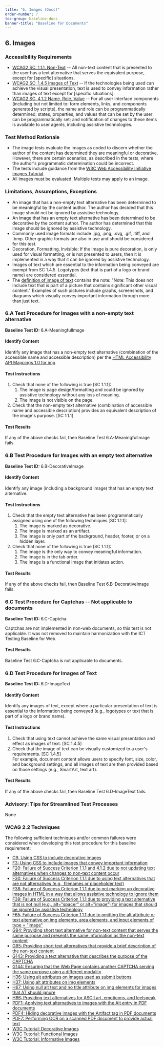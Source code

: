 ```yaml
---
title: "6. Images (Docs)"
order-number: 7
toc-group: baseline-docs
banner-title: "Baseline for Documents"
---
```


## 6. Images

### Accessibility Requirements

-   [WCAG2 SC: 1.1.1. Non-Text](https://www.w3.org/WAI/WCAG22/Understanding/non-text-content) -- All non-text content that is presented to the user has a text alternative that serves the equivalent purpose, except for \[specific\] situations.
-   [WCAG2 SC: 1.4.5 Images of Text](https://www.w3.org/WAI/WCAG22/Understanding/images-of-text) -- If the technologies being used can achieve the visual presentation, text is used to convey information rather than images of text except for \[specific situations\].
-   [WCAG2 SC: 4.1.2 Name, Role, Value](https://www.w3.org/WAI/WCAG22/Understanding/name-role-value) -- For all user interface components (including but not limited to: form elements, links, and components generated by scripts), the name and role can be programmatically determined; states, properties, and values that can be set by the user can be programmatically set; and notification of changes to these items is available to user agents, including assistive technologies.

### Test Method Rationale

-   The image tests evaluate the images as coded to discern whether the author of the content has determined they are meaningful or decorative. However, there are certain scenarios, as described in the tests, where the author's programmatic determination could be incorrect.
-   The tests include guidance from the [W3C Web Accessibility Initiative Images Tutorial](https://www.w3.org/WAI/tutorials/images/).
-   All images must be evaluated. Multiple tests may apply to an image.

### Limitations, Assumptions, Exceptions

-   An image that has a non-empty text alternative has been determined to be meaningful by the content author. The author has decided that this image should not be ignored by assistive technology.
-   An image that has an empty text alternative has been determined to be decorative by the content author. The author has determined that this image should be ignored by assistive technology.
-   Commonly used image formats include .jpg, .png, .svg, .gif, .tiff, and .bmp. Other graphic formats are also in use and should be considered for this test.
-   Decoration, Formatting, Invisible: If the image is pure decoration, is only used for visual formatting, or is not presented to users, then it is implemented in a way that it can be ignored by assistive technology.
-   Images of text which are essential to the information being conveyed are exempt from SC 1.4.5. Logotypes (text that is part of a logo or brand name) are considered essential.
-   The [definition of image of text](https://www.w3.org/TR/WCAG22/#dfn-images-of-text) contains the note: "Note: This does not include text that is part of a picture that contains significant other visual content." Examples of such pictures include graphs, screenshots, and diagrams which visually convey important information through more than just text.

### 6.A Test Procedure for Images with a non-empty text alternative

**Baseline Test ID:** 6.A-MeaningfulImage

#### Identify Content

<p id="d6aIC">Identify any image that has a non-empty text alternative (combination of the accessible name and accessible description) per the <a href="https://www.w3.org/TR/html-aam-1.0/#img-element-accessible-name-computation">HTML Accessibility API Mappings 1.0 for img</a>.</p>

#### Test Instructions

<ol id="d6aTI">
    <li id="d6aTI-1">Check that none of the following is true [SC 1.1.1]:
        <ol>
            <li id="d6aTI-1a">The image is page design/formatting and could be ignored by assistive technology without any loss of meaning.</li>
            <li id="d6aTI-1b">The image is not visible on the page.</li>
        </ol>
    </li>
    <li id="d6aTI-2">Check that the non-empty text alternative (combination of accessible name and accessible description) provides an equivalent description of the image's purpose. [SC 1.1.1]</li>
</ol>

#### Test Results

<p id="d6aTR">If any of the above checks fail, then Baseline Test 6.A-MeaningfulImage fails.</p>

### 6.B Test Procedure for Images with an empty text alternative

**Baseline Test ID:** 6.B-DecorativeImage

#### Identify Content

<p id="d6bIC">Identify any image (including a background image) that has an empty text alternative.</p>

#### Test Instructions

<ol id="d6bTI">
    <li id="d6bTI-1">Check that the empty text alternative has been programmatically assigned using one of the following techniques [SC 1.1.1]:
        <ol>
            <li id="d6bTI-1a">The image is marked as decorative.</li>
            <li id="d6bTI-1b">The image is marked as an artifact.</li>
            <li id="d6bTI-1c">The image is only part of the background, header, footer, or on a hidden layer.</li>
        </ol>
    </li>
    <li id="d6bTI-2">Check that none of the following is true [SC 1.1.1]:
        <ol>
            <li id="d6bTI-2a">The image is the only way to convey meaningful information.</li>
            <li id="d6bTI-2b">The image is in the tab order.</li>
            <li id="d6bTI-2c">The image is a functional image that initiates action.</li>
        </ol>
    </li>
</ol>


#### Test Results

<p id="d6bTR">If any of the above checks fail, then Baseline Test 6.B-DecorativeImage fails.</p>

### 6.C Test Procedure for Captchas -- Not applicable to documents

**Baseline Test ID:** 6.C-Captcha

<p>Captchas are not implemented in non-web documents, so this test is not applicable. It was not removed to maintain harmonization with the ICT Testing Baseline for Web.</p>

#### Test Results

<p>Baseline Test 6.C-Captcha is not applicable to documents.</p>

### 6.D Test Procedure for Images of Text

**Baseline Test ID:** 6.D-ImageText

#### Identify Content

<p id="d6dIC">Identify any images of text, except where a particular presentation of text is essential to the information being conveyed (e.g., logotypes or text that is part of a logo or brand name).</p>

#### Test Instructions

<ol id="d6dTI">
    <li id="d6dTI-1">Check that using text cannot achieve the same visual presentation and effect as images of text. [SC 1.4.5]</li>
    <li id="d6dTI-2">Check that the image of text can be visually customized to a user's requirements. [SC 1.4.5]
        <br>For example, document content allows users to specify font, size, color, and background settings, and all images of text are then provided based on those settings (e.g., SmartArt, text art).</li>
</ol>

#### Test Results

<p id="d6dTR">If any of the above checks fail, then Baseline Test 6.D-ImageText fails.</p>

### Advisory: Tips for Streamlined Test Processes

None

### WCAG 2.2 Techniques

The following sufficient techniques and/or common failures were considered when developing this test procedure for this baseline requirement:

-   [C9: Using CSS to include decorative images](https://www.w3.org/WAI/WCAG22/Techniques/css/C9)
-   [F3: Using CSS to include images that convey important information](https://www.w3.org/WAI/WCAG22/Techniques/failures/F3)
-   [F20: Failure of Success Criterion 1.1.1 and 4.1.2 due to not updating text alternatives when changes to non-text content occur](https://www.w3.org/WAI/WCAG22/Techniques/failures/F20)
-   [F30: Failure of Success Criterion 1.1.1 due to using text alternatives that are not alternatives (e.g., filenames or placeholder text)](https://www.w3.org/WAI/WCAG22/Techniques/failures/F30)
-   [F38: Failure of Success Criterion 1.1.1 due to not marking up decorative images in HTML in a way that allows assistive technology to ignore them](https://www.w3.org/WAI/WCAG22/Techniques/failures/F38)
-   [F39: Failure of Success Criterion 1.1.1 due to providing a text alternative that is not null (e.g., alt="spacer" or alt="image") for images that should be ignored by assistive technology](https://www.w3.org/WAI/WCAG22/Techniques/failures/F39)
-   [F65: Failure of Success Criterion 1.1.1 due to omitting the alt attribute or text alternative on img elements, area elements, and input elements of type = "image"](https://www.w3.org/WAI/WCAG22/Techniques/failures/F65)
-   [G94: Providing short text alternative for non-text content that serves the same purpose and presents the same information as the non-text content](https://www.w3.org/WAI/WCAG22/Techniques/general/G94)
-   [G95: Providing short text alternatives that provide a brief description of the non-text content](https://www.w3.org/WAI/WCAG22/Techniques/general/G95)
-   [G143: Providing a text alternative that describes the purpose of the CAPTCHA](https://www.w3.org/WAI/WCAG22/Techniques/general/G143)
-   [G144: Ensuring that the Web Page contains another CAPTCHA serving the same purpose using a different modality](https://www.w3.org/WAI/WCAG22/Techniques/general/G144)
-   [H36: Using alt attributes on images used as submit buttons](https://www.w3.org/WAI/WCAG22/Techniques/html/H36)
-   [H37: Using alt attributes on img elements](https://www.w3.org/WAI/WCAG22/Techniques/html/H37)
-   [H67: Using null alt text and no title attribute on img elements for images that AT should ignore](https://www.w3.org/WAI/WCAG22/Techniques/html/H67)
-   [H86: Providing text alternatives for ASCII art, emoticons, and leetspeak](https://www.w3.org/WAI/WCAG22/Techniques/html/H86)
-   [PDF1: Applying text alternatives to images with the Alt entry in PDF documents](https://www.w3.org/WAI/WCAG22/Techniques/pdf/PDF1)
-   [PDF4: Hiding decorative images with the Artifact tag in PDF documents](https://www.w3.org/WAI/WCAG22/Techniques/pdf/PDF4)
-   [PDF7: Performing OCR on a scanned PDF document to provide actual text](https://www.w3.org/WAI/WCAG22/Techniques/pdf/PDF7)
-   [W3C Tutorial: Decorative Images](https://www.w3.org/WAI/tutorials/images/decorative/)
-   [W3C Tutorial: Functional Images](https://www.w3.org/WAI/tutorials/images/functional/)
-   [W3C Tutorial: Informative Images](https://www.w3.org/WAI/tutorials/images/informative/)

